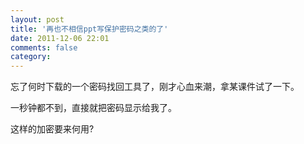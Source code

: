 ```yaml
---
layout: post
title: '再也不相信ppt写保护密码之类的了'
date: 2011-12-06 22:01
comments: false
category: 
---
```

    

忘了何时下载的一个密码找回工具了，刚才心血来潮，拿某课件试了一下。

一秒钟都不到，直接就把密码显示给我了。

这样的加密要来何用?

